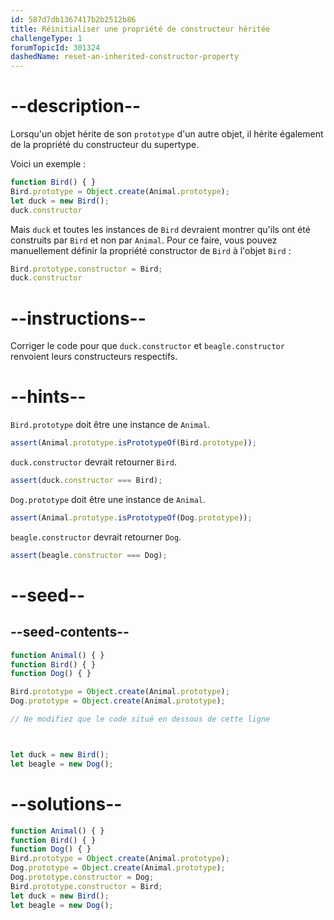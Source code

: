 ```yaml
---
id: 587d7db1367417b2b2512b86
title: Réinitialiser une propriété de constructeur héritée 
challengeType: 1
forumTopicId: 301324
dashedName: reset-an-inherited-constructor-property
---
```


# --description--

Lorsqu'un objet hérite de son `prototype` d'un autre objet, il hérite également de la propriété du constructeur du supertype.

Voici un exemple :

```js
function Bird() { }
Bird.prototype = Object.create(Animal.prototype);
let duck = new Bird();
duck.constructor
```

Mais `duck` et toutes les instances de `Bird` devraient montrer qu'ils ont été construits par `Bird` et non par `Animal`. Pour ce faire, vous pouvez manuellement définir la propriété constructor de `Bird` à l'objet `Bird` :

```js
Bird.prototype.constructor = Bird;
duck.constructor
```

# --instructions--

Corriger le code pour que `duck.constructor` et `beagle.constructor` renvoient leurs constructeurs respectifs.

# --hints--

`Bird.prototype` doit être une instance de `Animal`.

```js
assert(Animal.prototype.isPrototypeOf(Bird.prototype));
```

`duck.constructor` devrait retourner `Bird`.

```js
assert(duck.constructor === Bird);
```

`Dog.prototype` doit être une instance de `Animal`.

```js
assert(Animal.prototype.isPrototypeOf(Dog.prototype));
```

`beagle.constructor` devrait retourner `Dog`.

```js
assert(beagle.constructor === Dog);
```

# --seed--

## --seed-contents--

```js
function Animal() { }
function Bird() { }
function Dog() { }

Bird.prototype = Object.create(Animal.prototype);
Dog.prototype = Object.create(Animal.prototype);

// Ne modifiez que le code situé en dessous de cette ligne



let duck = new Bird();
let beagle = new Dog();
```

# --solutions--

```js
function Animal() { }
function Bird() { }
function Dog() { }
Bird.prototype = Object.create(Animal.prototype);
Dog.prototype = Object.create(Animal.prototype);
Dog.prototype.constructor = Dog;
Bird.prototype.constructor = Bird;
let duck = new Bird();
let beagle = new Dog();
```

